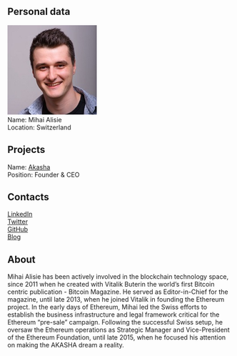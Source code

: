 ## Personal data
![mihai alisie photo](photo/mihai_alisie.jpg)  
Name:   Mihai Alisie  
Location: Switzerland  
## Projects 
Name: [Akasha](../projects/akasha.md)  
Position: Founder & CEO   
## Contacts
[LinkedIn](https://www.linkedin.com/in/mihaialisie/?ppe=1)    
[Twitter](https://twitter.com/mihaialisie)    
[GitHub](https://github.com/MihaiAlisie)  
[Blog](https://blog.ethereum.org/author/mihai-alisie/)
## About
Mihai Alisie has been actively involved in the blockchain technology space, since 2011 when he created with Vitalik Buterin the world’s first Bitcoin centric publication - Bitcoin Magazine. He served as Editor-in-Chief for the magazine, until late 2013, when he joined Vitalik in founding the Ethereum project.
In the early days of Ethereum, Mihai led the Swiss efforts to establish the business infrastructure and legal framework critical for the Ethereum “pre-sale” campaign. Following the successful Swiss setup, he oversaw the Ethereum operations as Strategic Manager and Vice-President of the Ethereum Foundation, until late 2015, when he focused his attention on making the AKASHA dream a reality.
